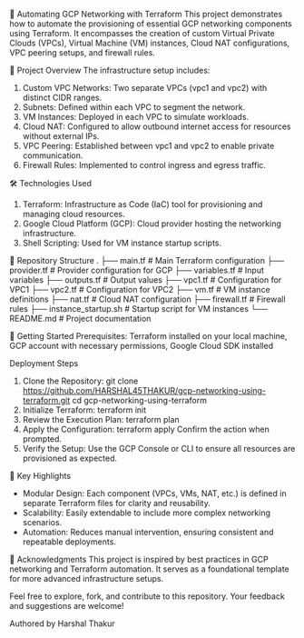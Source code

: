🚀 Automating GCP Networking with Terraform
This project demonstrates how to automate the provisioning of essential GCP networking components using Terraform. It encompasses the creation of custom Virtual Private Clouds (VPCs), Virtual Machine (VM) instances, Cloud NAT configurations, VPC peering setups, and firewall rules.​

🧩 Project Overview
The infrastructure setup includes:​
1. Custom VPC Networks: Two separate VPCs (vpc1 and vpc2) with distinct CIDR ranges.
2. Subnets: Defined within each VPC to segment the network.
3. VM Instances: Deployed in each VPC to simulate workloads.
4. Cloud NAT: Configured to allow outbound internet access for resources without external IPs.
5. VPC Peering: Established between vpc1 and vpc2 to enable private communication.
6. Firewall Rules: Implemented to control ingress and egress traffic.​

🛠️ Technologies Used
1. Terraform: Infrastructure as Code (IaC) tool for provisioning and managing cloud resources.
2. Google Cloud Platform (GCP): Cloud provider hosting the networking infrastructure.
3. Shell Scripting: Used for VM instance startup scripts.​

📁 Repository Structure
.
├── main.tf                # Main Terraform configuration
├── provider.tf            # Provider configuration for GCP
├── variables.tf           # Input variables
├── outputs.tf             # Output values
├── vpc1.tf                # Configuration for VPC1
├── vpc2.tf                # Configuration for VPC2
├── vm.tf                  # VM instance definitions
├── nat.tf                 # Cloud NAT configuration
├── firewall.tf            # Firewall rules
├── instance_startup.sh    # Startup script for VM instances
└── README.md              # Project documentation

🚀 Getting Started
Prerequisites: Terraform installed on your local machine, GCP account with necessary permissions, Google Cloud SDK installed​

Deployment Steps
1. Clone the Repository: git clone https://github.com/HARSHAL45THAKUR/gcp-networking-using-terraform.git
cd gcp-networking-using-terraform
2. Initialize Terraform: terraform init
3. Review the Execution Plan: terraform plan
4. Apply the Configuration: terraform apply
Confirm the action when prompted.
5. Verify the Setup: Use the GCP Console or CLI to ensure all resources are provisioned as expected.

📌 Key Highlights
* Modular Design: Each component (VPCs, VMs, NAT, etc.) is defined in separate Terraform files for clarity and reusability.
* Scalability: Easily extendable to include more complex networking scenarios.
* Automation: Reduces manual intervention, ensuring consistent and repeatable deployments.​

🤝 Acknowledgments
This project is inspired by best practices in GCP networking and Terraform automation. It serves as a foundational template for more advanced infrastructure setups.​

Feel free to explore, fork, and contribute to this repository. Your feedback and suggestions are welcome!​

Authored by Harshal Thakur